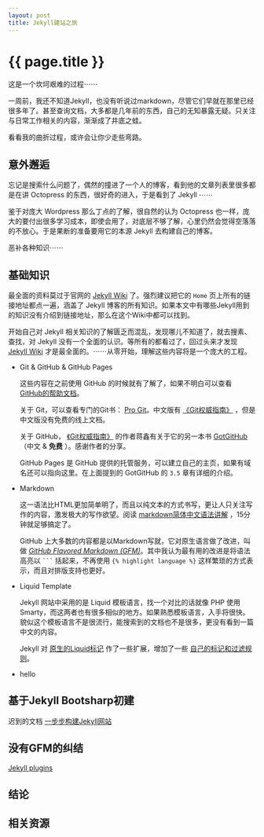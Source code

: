 ```yaml
---
layout: post
title: Jekyll建站之旅
---
```


{{ page.title }}
================

这是一个坎坷艰难的过程⋯⋯

一周前，我还不知道Jekyll，也没有听说过markdown，尽管它们早就在那里已经很多年了。甚至查询文档，大多都是几年前的东西，自己的无知暴露无疑。只关注与日常工作相关的内容，渐渐成了井底之蛙。

看看我的曲折过程，或许会让你少走些弯路。


意外邂逅
--------

忘记是搜索什么问题了，偶然的撞进了一个人的博客，看到他的文章列表里很多都是在讲 Octopress 的东西，很好奇的进入，于是看到了 Jekyll ⋯⋯

鉴于对庞大 Wordpress 那么丁点的了解，很自然的认为 Octopress 也一样，庞大的要付出很多学习成本，即使会用了，对底层不够了解，心里仍然会觉得空落落的不放心。于是果断的准备要用它的本源 Jekyll 去构建自己的博客。

恶补各种知识⋯⋯


基础知识
------------

最全面的资料莫过于官网的 [Jekyll Wiki][jekyllwiki] 了。强烈建议把它的 `Home` 页上所有的链接地址都点一遍，涵盖了 Jekyll 博客的所有知识。如果本文中有哪些Jekyll用到的知识没有介绍到链接地址，那么在这个Wiki中都可以找到。

开始自己对 Jekyll 相关知识的了解匮乏而混乱，发现哪儿不知道了，就去搜素、查找，对 Jekyll 没有一个全面的认识。等所有的都看过了，回过头来才发现 [Jekyll Wiki][jekyllwiki] 才是最全面的。⋯⋯从零开始，理解这些内容将是一个庞大的工程。

- Git & GitHub & GitHub Pages

	这些内容在之前使用 GitHub 的时候就有了解了，如果不明白可以查看 [GitHub的帮助文档](http://help.github.com/)。

	关于 Git，可以查看专门的Git书： [Pro Git](http://progit.org/book/)。中文版有 [《Git权威指南》][gitprozh] ，但是中文版没有免费的线上文档。

	关于 GitHub， [《Git权威指南》][gitprozh] 的作者蒋鑫有关于它的另一本书 [GotGitHub](http://www.worldhello.net/gotgithub/) （中文 & **免费** ）。感谢作者的分享。

	GitHub Pages 是 GitHub 提供的托管服务，可以建立自己的主页，如果有域名还可以指向这里。在上面提到的 GotGitHub 的 `3.5` 章有详细的介绍。

- Markdown

	这一语法比HTML更加简单明了，而且以纯文本的方式书写，更让人只关注写作的内容，激发极大的写作欲望。阅读 [markdown简体中文语法讲解][markdown] ，15分钟就足够搞定了。

	GitHub 上大多数的内容都是以Markdown写就，它对原生语言做了改进，叫做 *[GitHub Flavored Markdown (GFM)](http://github.github.com/github-flavored-markdown/)*。其中我认为最有用的改进是将语法高亮以 ```` ``` ```` 括起来，不再使用 `{% highlight language %}` 这样繁琐的方式表示，而且对排版支持也更好。

- Liquid Template

	Jekyll 网站中采用的是 Liquid 模板语言，找一个对比的话就像 PHP 使用 Smarty，而这两者也有很多相似的地方。如果熟悉模板语言，入手将很快。貌似这个模板语言不是很流行，能搜索到的文档也不是很多，更没有看到一篇中文的内容。

	Jekyll 对 [原生的Liquid标记](https://github.com/shopify/liquid/wiki/liquid-for-designers) 作了一些扩展，增加了一些 [自己的标记和过滤规则](https://github.com/mojombo/jekyll/wiki/Liquid-Extensions)。

- hello 



基于Jekyll Bootsharp初建
------------------------



迟到的文档 [一步步构建Jekyll网站][buildJekyllStepbyStep]


没有GFM的纠结
-------------

[Jekyll plugins][jekyllplugin]


结论
----


相关资源
--------



[githubhelp]: http://help.github.com/ 'GitHub帮助文档'
[jekyllwiki]: https://github.com/mojombo/jekyll/wiki  'Jekyll Wiki'
[gitprozh]: http://www.worldhello.net/gotgit/ '《Git权威指南》官网'
[buildJekyllStepbyStep]: http://chen.yanping.me/cn/blog/2011/12/15/building-static-sites-with-jekyll/
                         '详细讲解一步步建立Jekyll站点过程'
[jekyllplugin]: http://dev.af83.com/2012/02/27/howto-extend-the-redcarpet2-markdown-lib.html
                '增加GFM功能的插件'
[markdown]: http://wowubuntu.com/markdown/
            'Markdown语法简体中文版'


